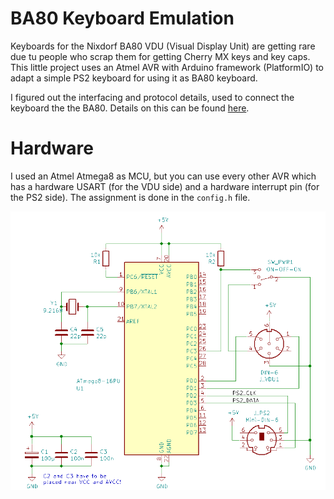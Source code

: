 # BA80 Keyboard Emulation
Keyboards for the Nixdorf BA80 VDU (Visual Display Unit) are getting rare due tu people who scrap them for getting Cherry MX keys and key caps.
This little project uses an Atmel AVR with Arduino framework (PlatformIO) to adapt a simple PS2 keyboard for using it as BA80 keyboard.

I figured out the interfacing and protocol details, used to connect the keyboard the the BA80.
Details on this can be found [here](doc/BA80-keyboard.md).

# Hardware
I used an Atmel Atmega8 as MCU, but you can use every other AVR which has a hardware USART (for the VDU side) and a hardware interrupt pin (for the PS2 side).
The assignment is done in the `config.h` file.

![Schematic](doc/images/schematic.png "Schematic")